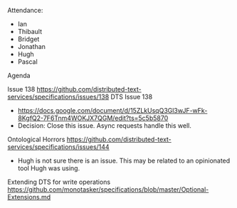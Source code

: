 Attendance:

* Ian
* Thibault
* Bridget
* Jonathan
* Hugh
* Pascal

Agenda

Issue 138 https://github.com/distributed-text-services/specifications/issues/138 DTS Issue 138

* https://docs.google.com/document/d/15ZLkUsqQ3Gl3wJF-wFk-8KgfQ2-7F6Tnm4WOKJX7QGM/edit?ts=5c5b5870
* Decision:  Close this issue.  Async requests handle this well.

Ontological Horrors https://github.com/distributed-text-services/specifications/issues/144

* Hugh is not sure there is an issue.  This may be related to an opinionated tool Hugh was using.

Extending DTS for write operations https://github.com/monotasker/specifications/blob/master/Optional-Extensions.md



